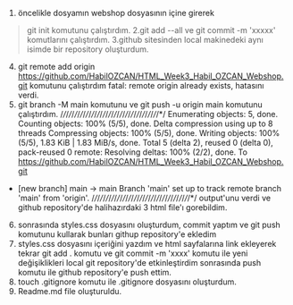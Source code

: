 1. öncelikle dosyamın webshop dosyasının içine girerek
> git init
komutunu çalıştırdım.
2.git add --all ve git commit -m 'xxxxx' komutlarını çalıştırdım.
3.github sitesinden local makinedeki aynı isimde bir repository oluşturdum.
4. git remote add origin https://github.com/HabilOZCAN/HTML_Week3_Habil_OZCAN_Webshop.git komutunu çalıştırdım
fatal: remote origin already exists, hatasını verdi.
5. git branch -M main komutunu ve git push -u origin main komutunu çalıştırdım.
/*/*/*/*/*/*/*/*/*/*/*/*/*/*/*/*/*/*/*/*/*/*/*/*/*/*/*/*/*/*/*/*/*/*/*/
Enumerating objects: 5, done.
Counting objects: 100% (5/5), done.
Delta compression using up to 8 threads
Compressing objects: 100% (5/5), done.
Writing objects: 100% (5/5), 1.83 KiB | 1.83 MiB/s, done.
Total 5 (delta 2), reused 0 (delta 0), pack-reused 0
remote: Resolving deltas: 100% (2/2), done.
To https://github.com/HabilOZCAN/HTML_Week3_Habil_OZCAN_Webshop.git
 * [new branch]      main -> main
Branch 'main' set up to track remote branch 'main' from 'origin'.
/*/*/*/*/*/*/*/*/*/*/*/*/*/*/*/*/*/*/*/*/*/*/*/*/*/*/*/*/*/*/*/*/*/*/*/
output'unu verdi ve github repository'de halihazırdaki 3 html file'ı gorebildim.
6. sonrasında styles.css dosyasını oluşturdum, commit yaptım ve git push komutunu kullarak bunları githup repository'e ekledim
7. styles.css dosyasını içeriğini yazdım ve html sayfalarına link ekleyerek tekrar git add . komutu ve git commit -m 'xxxx' komutu ile 
yeni değişiklikleri local git repository'de etkinleştirdim sonrasında push komutu ile github repository'e push ettim.
8. touch .gitignore komutu ile .gitignore dosyasını oluşturdum.
9. Readme.md file oluşturuldu.
